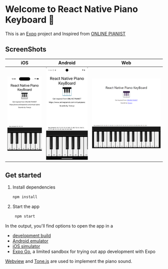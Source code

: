 # Welcome to React Native Piano Keyboard 👋
This is an [Expo](https://expo.dev/) project and Inspired from [ONLINE PIANIST](https://www.onlinepianist.com/virtual-piano)

## ScreenShots
| iOS | Android | Web |
| ----------- | ----------- | ----------- |
| ![Screenshot of React Native Piano Keyboard for iOS](./images/ios.png) | ![Screenshot of React Native Piano Keyboard for Android](./images/android.png) | ![Screenshot of React Native Piano Keyboard for web](./images/web.png) |

## Get started
1. Install dependencies

   ```bash
   npm install
   ```

2. Start the app

   ```bash
    npm start
   ```

In the output, you'll find options to open the app in a

- [development build](https://docs.expo.dev/develop/development-builds/introduction/)
- [Android emulator](https://docs.expo.dev/workflow/android-studio-emulator/)
- [iOS simulator](https://docs.expo.dev/workflow/ios-simulator/)
- [Expo Go](https://expo.dev/go), a limited sandbox for trying out app development with Expo

[Webview](https://github.com/react-native-webview/react-native-webview) and [Tone.js](https://tonejs.github.io/) are used to implement the piano sound.
